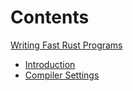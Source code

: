 # Contents

[Writing Fast Rust Programs](000-start.md)

- [Introduction](010-intro.md)
- [Compiler Settings](020-rustc-options.md)
